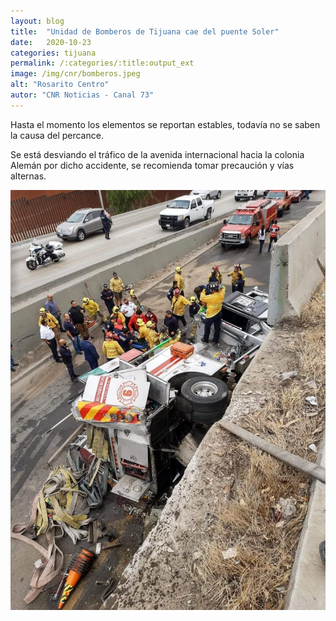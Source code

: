 ```yaml
---
layout: blog
title:  "Unidad de Bomberos de Tijuana cae del puente Soler"
date:   2020-10-23 
categories: tijuana
permalink: /:categories/:title:output_ext
image: /img/cnr/bomberos.jpeg
alt: "Rosarito Centro"
autor: "CNR Noticias - Canal 73"
---
```


Hasta el momento los elementos se reportan estables, todavía no se saben la causa del percance.

Se está desviando el tráfico de la avenida internacional hacia la colonia Alemán por dicho accidente, se recomienda tomar precaución y vías alternas.

<div id="carouselExampleSlidesOnly" class="carousel slide" data-ride="carousel">
  <div class="carousel-inner">
    <div class="carousel-item active">
       <img class="d-block w-100" src="/img/cnr/bomberos.jpeg" loading="lazy"  alt="bomberos">
    </div>
  </div>
</div>